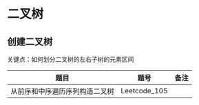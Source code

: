 # 二叉树

## 创建二叉树
关键点：如何划分二叉树的左右子树的元素区间

| 题目      | 题号 |      备注       |
| :-----------: | :-----------: |:--------:|
|从前序和中序遍历序列构造二叉树|Leetcode_105||